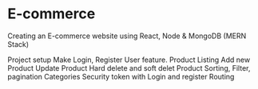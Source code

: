 # E-commerce

Creating an E-commerce website using React, Node & MongoDB (MERN Stack)


Project setup
Make Login, Register User feature.
Product Listing
Add new Product
Update Product
Hard delete and soft delet Product
Sorting, Filter, pagination
Categories
Security token with Login and register
Routing
